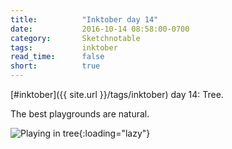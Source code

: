 ```yaml
---
title:          "Inktober day 14"
date:           2016-10-14 08:58:00-0700
category:       Sketchnotable
tags:           inktober
read_time:      false
short:          true
---
```

[#inktober]({{ site.url }}/tags/inktober) day 14: Tree.

The best playgrounds are natural.

![Playing in tree](https://media.bennorris.org/images/sketchnotable/inktober-2016/inktober-day-14.jpg){:loading="lazy"}
